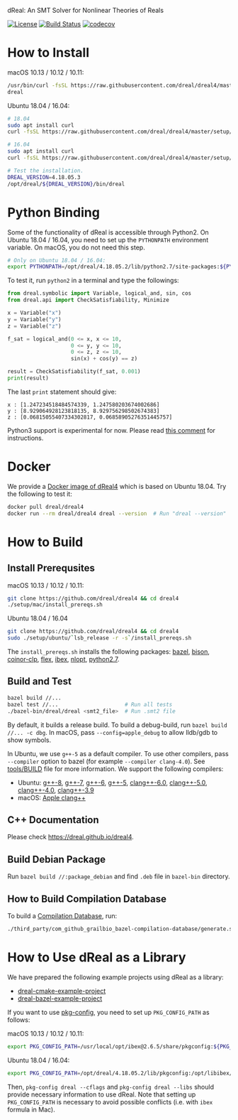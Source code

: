dReal: An SMT Solver for Nonlinear Theories of Reals

[![License](https://img.shields.io/badge/License-Apache%202.0-blue.svg)](https://opensource.org/licenses/Apache-2.0)
[![Build Status](https://travis-ci.org/dreal/dreal4.svg?branch=master)](https://travis-ci.org/dreal/dreal4)
[![codecov](https://codecov.io/gh/dreal/dreal4/branch/master/graph/badge.svg)](https://codecov.io/gh/dreal/dreal4)

How to Install
==============

macOS 10.13 / 10.12 / 10.11:

```bash
/usr/bin/curl -fsSL https://raw.githubusercontent.com/dreal/dreal4/master/setup/mac/install.sh | bash
dreal
```

Ubuntu 18.04 / 16.04:

```bash
# 18.04
sudo apt install curl
curl -fsSL https://raw.githubusercontent.com/dreal/dreal4/master/setup/ubuntu/18.04/install.sh | sudo bash

# 16.04
sudo apt install curl
curl -fsSL https://raw.githubusercontent.com/dreal/dreal4/master/setup/ubuntu/16.04/install.sh | sudo bash

# Test the installation.
DREAL_VERSION=4.18.05.3
/opt/dreal/${DREAL_VERSION}/bin/dreal
```


Python Binding
==============

Some of the functionality of dReal is accessible through Python2. On
Ubuntu 18.04 / 16.04, you need to set up the `PYTHONPATH` environment
variable. On macOS, you do not need this step.

```bash
# Only on Ubuntu 18.04 / 16.04:
export PYTHONPATH=/opt/dreal/4.18.05.2/lib/python2.7/site-packages:${PYTHONPATH}
```

To test it, run `python2` in a terminal and type the followings:

```python
from dreal.symbolic import Variable, logical_and, sin, cos
from dreal.api import CheckSatisfiability, Minimize

x = Variable("x")
y = Variable("y")
z = Variable("z")

f_sat = logical_and(0 <= x, x <= 10,
                    0 <= y, y <= 10,
                    0 <= z, z <= 10,
                    sin(x) + cos(y) == z)

result = CheckSatisfiability(f_sat, 0.001)
print(result)
```

The last `print` statement should give:

```
x : [1.247234518484574339, 1.247580203674002686]
y : [8.929064928123818135, 8.929756298502674383]
z : [0.06815055407334302817, 0.06858905276351445757]
```

Python3 support is experimental for now. Please read [this
comment](https://github.com/dreal/dreal4/issues/69#issuecomment-377085510)
for instructions.


Docker
======

We provide a [Docker image of
dReal4](https://hub.docker.com/r/dreal/dreal4/tags/) which is based on
Ubuntu 18.04. Try the following to test it:

```bash
docker pull dreal/dreal4
docker run --rm dreal/dreal4 dreal --version  # Run "dreal --version"
```


How to Build
============

Install Prerequsites
--------------------

macOS 10.13 / 10.12 / 10.11:

```bash
git clone https://github.com/dreal/dreal4 && cd dreal4
./setup/mac/install_prereqs.sh
```

Ubuntu 18.04 / 16.04

```bash
git clone https://github.com/dreal/dreal4 && cd dreal4
sudo ./setup/ubuntu/`lsb_release -r -s`/install_prereqs.sh
```

The `install_prereqs.sh` installs the following packages: [bazel](https://bazel.build), [bison](https://www.gnu.org/software/bison), [coinor-clp](https://projects.coin-or.org/Clp), [flex](https://www.gnu.org/software/flex), [ibex](https://github.com/ibex-team/ibex-lib), [nlopt](http://nlopt.readthedocs.io), [python2.7](https://www.python.org/downloads/release/python-2714/).


Build and Test
--------------

```bash
bazel build //...
bazel test //...                     # Run all tests
./bazel-bin/dreal/dreal <smt2_file>  # Run .smt2 file
```

By default, it builds a release build. To build a debug-build, run
`bazel build //... -c dbg`. In macOS, pass `--config=apple_debug` to
allow lldb/gdb to show symbols.

In Ubuntu, we use `g++-5` as a default compiler. To use other
compilers, pass `--compiler` option to bazel (for example `--compiler
clang-4.0`). See
[tools/BUILD](https://github.com/dreal/dreal4/blob/master/tools/BUILD#L50-L68)
file for more information. We support the following compilers:
 - Ubuntu:
   [g++-8](https://gcc.gnu.org/gcc-8),
   [g++-7](https://gcc.gnu.org/gcc-7),
   [g++-6](https://gcc.gnu.org/gcc-6),
   [g++-5](https://gcc.gnu.org/gcc-5),
   [clang++-6.0](http://releases.llvm.org/6.0.0/tools/clang/docs),
   [clang++-5.0](http://releases.llvm.org/5.0.0/tools/clang/docs),
   [clang++-4.0](http://releases.llvm.org/4.0.0/tools/clang/docs),
   [clang++-3.9](http://releases.llvm.org/3.9.0/tools/clang/docs)
 - macOS: [Apple clang++](https://developer.apple.com/library/content/documentation/CompilerTools/Conceptual/LLVMCompilerOverview/index.html)


C++ Documentation
-----------------

Please check https://dreal.github.io/dreal4.


Build Debian Package
--------------------

Run `bazel build //:package_debian` and find `.deb` file in `bazel-bin` directory.


How to Build Compilation Database
-----------------------------------

To build a [Compilation
Database](https://clang.llvm.org/docs/JSONCompilationDatabase.html),
run:

```bash
./third_party/com_github_grailbio_bazel-compilation-database/generate.sh
```


How to Use dReal as a Library
=============================

We have prepared the following example projects using dReal as a
library:

 - [dreal-cmake-example-project](https://github.com/dreal/dreal-cmake-example-project)
 - [dreal-bazel-example-project](https://github.com/dreal/dreal-bazel-example-project)

If you want to use
[pkg-config](https://www.freedesktop.org/wiki/Software/pkg-config),
you need to set up `PKG_CONFIG_PATH` as follows:

macOS 10.13 / 10.12 / 10.11:

```bash
export PKG_CONFIG_PATH=/usr/local/opt/ibex@2.6.5/share/pkgconfig:${PKG_CONFIG_PATH}
```

Ubuntu 18.04 / 16.04:

```bash
export PKG_CONFIG_PATH=/opt/dreal/4.18.05.2/lib/pkgconfig:/opt/libibex/2.6.5/share/pkgconfig:${PKG_CONFIG_PATH}
```

Then, `pkg-config dreal --cflags` and `pkg-config dreal --libs` should
provide necessary information to use dReal. Note that setting up
`PKG_CONFIG_PATH` is necessary to avoid possible conflicts (i.e. with
`ibex` formula in Mac).


